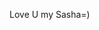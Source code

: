 
<!DOCTYPE html>
<html>
<head>
	<title>Love U my Sasha=)</title>
</head>
<body>

Love U my Sasha=)

</body>
</html>
